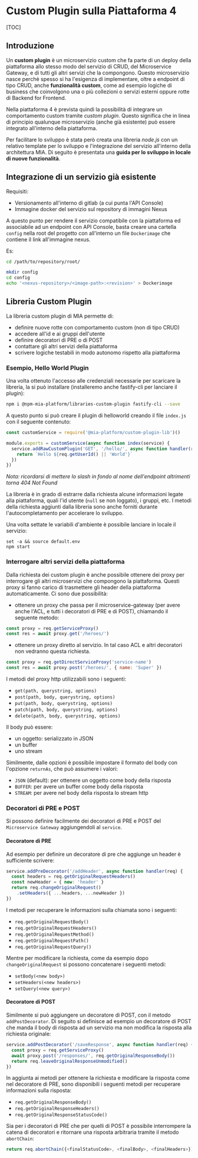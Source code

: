 # Custom Plugin sulla Piattaforma 4

[TOC]

## Introduzione

Un **custom plugin** è un microservizio custom che fa parte di un deploy della piattaforma
allo stesso modo del servizio di CRUD, del Microservice Gateway, e di tutti gli altri servizi che la compongono. Questo microservizio nasce perchè spesso si ha l'esigenza di implementare, oltre a endpoint di tipo CRUD, anche **funzionalità custom**, come ad esempio logiche di business che coinvolgono una o più collezioni o servizi esterni oppure rotte di Backend for Frontend.


Nella piattaforma 4 è prevista quindi la possibilità di integrare un comportamento custom tramite _custom plugin_. Questo significa che in linea di principio qualunque microservizio (anche già esistente) può essere integrato all'interno della piattaforma.

Per facilitare lo sviluppo è stata però creata una libreria _node.js_ con un relativo template per lo sviluppo e l'integrazione del servizio all'interno della architettura MIA.
Di seguito è presentata una **guida per lo sviluppo in locale di nuove funzionalità**.

## Integrazione di un servizio già esistente

Requisiti:

* Versionamento all'interno di gitlab (a cui punta l'API Console)
* Immagine docker del servizio sul repository di immagini Nexus

A questo punto per rendere il servizio compatibile con la piattaforma ed associabile ad un endpoint con API Console, basta creare una cartella `config` nella root del progetto con all'interno un file `Dockerimage` che contiene il link all'immagine nexus.

Es:
```bash
cd /path/to/repository/root/

mkdir config
cd config
echo '<nexus-repository>/<image-path>:<revision>' > Dockerimage
```

## Libreria Custom Plugin

La libreria custom plugin di MIA permette di:

* definire nuove rotte con comportamento custom (non di tipo CRUD)
* accedere all'id e ai gruppi dell'utente
* definire decoratori di PRE o di POST
* contattare gli altri servizi della piattaforma
* scrivere logiche testabili in modo autonomo rispetto alla piattaforma

### Esempio, Hello World Plugin

Una volta ottenuto l'accesso alle credenziali necessarie per scaricare la libreria, la si può installare (installeremo anche fastify-cli per lanciare il plugin):
```bash
npm i @npm-mia-platform/libraries-custom-plugin fastify-cli --save
```

A questo punto si può creare il plugin di helloworld creando il file `index.js` con il seguente contenuto:
```js
const customService = require('@mia-platform/custom-plugin-lib')()

module.exports = customService(async function index(service) {
  service.addRawCustomPlugin('GET', '/hello/', async function handler(req) {
    return `Hello ${req.getUserId() || 'World'}`
  })
})
```

*Nota: ricordarsi di mettere lo slash in fondo al nome dell'endpoint altrimenti torna 404 Not Found*

La libreria è in grado di estrarre dalla richiesta alcune informazioni legate alla piattaforma, quali l'id utente (`null` se non loggato), i gruppi, etc.
I metodi della richiesta aggiunti dalla libreria sono anche forniti durante l'autocompletamento per accelerare lo sviluppo.

Una volta settate le variabili d'ambiente è possibile lanciare in locale il servizio:
```
set -a && source default.env
npm start
```

### Interrogare altri servizi della piattaforma
Dalla richiesta dei custom plugin è anche possibile ottenere dei proxy per interrogare gli altri microservizi che compongono la piattaforma.
Questi proxy si fanno carico di trasmettere gli header della piattaforma automaticamente.
Ci sono due possibilità:

* ottenere un proxy che passa per il microservice-gateway (per avere anche l'ACL, e tutti i decoratori di PRE e di POST), chiamando il seguente metodo:
```js
const proxy = req.getServiceProxy()
const res = await proxy.get('/heroes/')
```
* ottenere un proxy diretto al servizio. In tal caso ACL e altri decoratori non vedranno questa richiesta.
```js
const proxy = req.getDirectServiceProxy('service-name')
const res = await proxy.post('/heroes/', { name: 'Super' })
```

I metodi del proxy http utilizzabili sono i seguenti:

* `get(path, querystring, options)`
* `post(path, body, querystring, options)`
* `put(path, body, querystring, options)`
* `patch(path, body, querystring, options)`
* `delete(path, body, querystring, options)`

Il body può essere:

* un oggetto: serializzato in JSON
* un buffer
* uno stream

Similmente, dalle opzioni è possibile impostare il formato del body con l'opzione `returnAs`, che può assumere i valori:

* `JSON` (default): per ottenere un oggetto come body della risposta
* `BUFFER`: per avere un buffer come body della risposta
* `STREAM`: per avere nel body della risposta lo stream http

### Decoratori di PRE e POST

Si possono definire facilmente dei decoratori di PRE e POST del `Microservice Gateway` aggiungendoli al `service`.

#### Decoratore di PRE
Ad esempio per definire un decoratore di pre che aggiunge un header è sufficiente scrivere:
```js
service.addPreDecorator('/addHeader', async function handler(req) {
  const headers = req.getOriginalRequestHeaders()
  const newHeader = { new: 'header' }
  return req.changeOriginalRequest()
    .setHeaders({ ...headers, ...newHeader })
})
```

I metodi per recuperare le informazioni sulla chiamata sono i seguenti:

* `req.getOriginalRequestBody()`
* `req.getOriginalRequestHeaders()`
* `req.getOriginalRequestMethod()`
* `req.getOriginalRequestPath()`
* `req.getOriginalRequestQuery()`


Mentre per modificare la richiesta, come da esempio dopo `changeOriginalRequest` si possono concatenare i seguenti metodi:

* `setBody(<new body>)`
* `setHeaders(<new headers>)`
* `setQuery(<new query>)`

#### Decoratore di POST
Similmente si può aggiungere un decoratore di POST, con il metodo `addPostDecorator`.
Di seguito si definisce ad esempio un decoratore di POST che manda il body di risposta ad un servizio ma non modifica la risposta alla richiesta originale:

```js
service.addPostDecorator('/saveResponse', async function handler(req) {
  const proxy = req.getServiceProxy()
  await proxy.post('/responses/', req.getOriginalResponseBody())
  return req.leaveOriginalResponseUnmodified()
})
```

In aggiunta ai metodi per ottenere la richiesta e modificare la risposta come nel decoratore di PRE, sono disponibili i seguenti metodi per recuperare informazioni sulla risposta:

* `req.getOriginalResponseBody()`
* `req.getOriginalResponseHeaders()`
* `req.getOriginalResponseStatusCode()`

Sia per i decoratori di PRE che per quelli di POST è possibile interrompere la catena di decoratori e ritornare una risposta arbitraria tramite il metodo `abortChain`:

```js
return req.abortChain({<finalStatusCode>, <finalBody>, <finalHeaders>})
```
